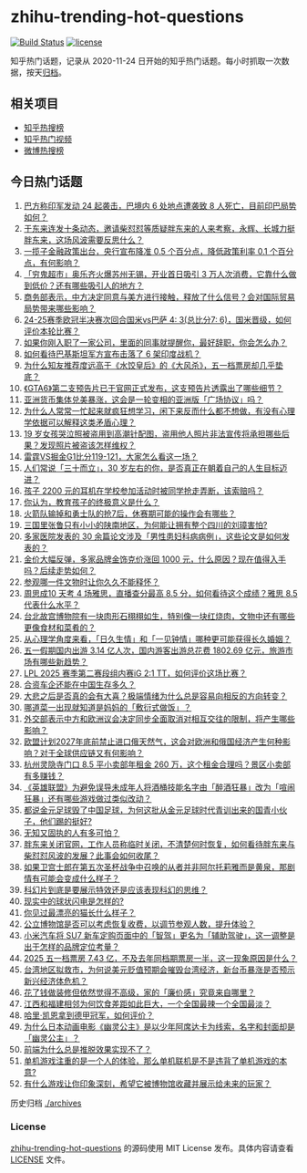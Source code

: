 # zhihu-trending-hot-questions

[![Build Status](https://github.com/justjavac/zhihu-trending-hot-questions/workflows/ci/badge.svg?branch=master)](https://github.com/justjavac/zhihu-trending-hot-questions/actions)
[![license](https://img.shields.io/github/license/justjavac/zhihu-trending-hot-questions)](https://github.com/justjavac/zhihu-trending-hot-questions/blob/master/LICENSE)

知乎热门话题，记录从 2020-11-24
日开始的知乎热门话题。每小时抓取一次数据，按天[归档](./archives)。

## 相关项目

- [知乎热搜榜](https://github.com/justjavac/zhihu-trending-top-search)
- [知乎热门视频](https://github.com/justjavac/zhihu-trending-hot-video)
- [微博热搜榜](https://github.com/justjavac/weibo-trending-hot-search)

## 今日热门话题

<!-- BEGIN -->
<!-- 最后更新时间 Wed May 07 2025 10:26:02 GMT+0800 (China Standard Time) -->

1. [巴方称印军发动 24 起袭击，巴境内 6 处地点遭袭致 8 人死亡，目前印巴局势如何？](https://www.zhihu.com/question/1903353263593583000)
1. [于东来连发十条动态，邀请柴怼怼等质疑胖东来的人来考察，永辉、长城力挺胖东来，这场风波需要反思什么？](https://www.zhihu.com/question/1903160484837984300)
1. [一揽子金融政策出台，央行宣布降准 0.5 个百分点，降低政策利率 0.1 个百分点，有何影响？](https://www.zhihu.com/question/1903376638756000800)
1. [「穷鬼超市」奥乐齐火爆苏州无锡，开业首日吸引 3 万人次消费，它靠什么做到低价？还有哪些吸引人的地方？](https://www.zhihu.com/question/1901917498087006700)
1. [商务部表示，中方决定同意与美方进行接触，释放了什么信号？会对国际贸易局势带来哪些影响？](https://www.zhihu.com/question/1903357433289601800)
1. [24-25赛季欧冠半决赛次回合国米vs巴萨 4: 3(总比分7: 6)，国米晋级，如何评价本轮比赛？](https://www.zhihu.com/question/1903325077992379000)
1. [如果你刚入职了一家公司，里面的同事就提醒你，最好辞职，你会怎么办？](https://www.zhihu.com/question/1902702827056378000)
1. [如何看待巴基斯坦军方宣布击落了 6 架印度战机？](https://www.zhihu.com/question/1903341430719625000)
1. [为什么知友推荐度远高于《水饺皇后》的《大风杀》，五一档票房却几乎垫底？](https://www.zhihu.com/question/1903013096211064600)
1. [《GTA6》第二支预告片已于官网正式发布，这支预告片透露出了哪些细节？](https://www.zhihu.com/question/1903212326544479200)
1. [亚洲货币集体兑美暴涨，这会是一轮变相的亚洲版「广场协议」吗？](https://www.zhihu.com/question/1902999871876732000)
1. [为什么人常常一忙起来就疯狂想学习，闲下来反而什么都不想做，有没有心理学依据可以解释这类矛盾心理？](https://www.zhihu.com/question/1897669593067140600)
1. [19 岁女孩哭泣照被盗用到高潮针配图，盗用他人照片非法宣传将承担哪些后果？发现照片被盗该怎样维权？](https://www.zhihu.com/question/1902776303968547300)
1. [雷霆VS掘金G1比分119-121，大家怎么看这一场？](https://www.zhihu.com/question/1903063495274104800)
1. [人们常说「三十而立」，30 岁左右的你，是否真正在朝着自己的人生目标迈进？](https://www.zhihu.com/question/1899868096749110000)
1. [孩子 2200 元的耳机在学校参加活动时被同学抢走弄断，该索赔吗？](https://www.zhihu.com/question/68232098)
1. [你认为，教育孩子的终极意义是什么？](https://www.zhihu.com/question/564225434)
1. [火箭队输掉和勇士队的抢7后，休赛期可能的操作会有哪些？](https://www.zhihu.com/question/1902712853988906200)
1. [三国里张鲁只有小小的陕南地区，为何能让拥有整个四川的刘璋害怕?](https://www.zhihu.com/question/1891429622522045000)
1. [多家医院发表的 30 余篇论文涉及「男性患妇科病病例」，这些论文是如何发表的？](https://www.zhihu.com/question/1902831145168627700)
1. [金价大幅反弹，多家品牌金饰克价涨回 1000 元，什么原因？现在值得入手吗？后续走势如何？](https://www.zhihu.com/question/1903040704910963700)
1. [参观哪一件文物时让你久久不能释怀？](https://www.zhihu.com/question/1898058292539913200)
1. [周思成10 天考 4 场雅思，直播查分最高 8.5 分，如何看待这个成绩？雅思 8.5 代表什么水平？](https://www.zhihu.com/question/1902851038240792800)
1. [台北故宫博物院有一块肉形石栩栩如生，特别像一块红烧肉，文物中还有哪些更像食材和菜肴的？](https://www.zhihu.com/question/1899220467841239000)
1. [从心理学角度来看，「日久生情」和「一见钟情」哪种更可能获得长久婚姻？](https://www.zhihu.com/question/1900719748876043000)
1. [五一假期国内出游 3.14 亿人次，国内游客出游总花费 1802.69 亿元，旅游市场有哪些新趋势？](https://www.zhihu.com/question/1903025173831066400)
1. [LPL 2025 赛季第二赛段组内赛iG 2:1 TT，如何评价这场比赛？](https://www.zhihu.com/question/1903182407848404700)
1. [合资车企还能在中国生存多久？](https://www.zhihu.com/question/15675998484)
1. [大悲之后是否真的会有大喜？极端情绪为什么总是容易向相反的方向转变？](https://www.zhihu.com/question/15231581195)
1. [哪道菜一出现就知道是妈妈的「敷衍式做饭」？](https://www.zhihu.com/question/1899914369975957200)
1. [外交部表示中方和欧洲议会决定同步全面取消对相互交往的限制，将产生哪些影响？](https://www.zhihu.com/question/1903111522613461800)
1. [欧盟计划2027年底前禁止进口俄天然气，这会对欧洲和俄国经济产生何种影响？对于全球供应链又有何影响？](https://www.zhihu.com/question/1902763579217806600)
1. [杭州灵隐寺门口 8.5 平小卖部年租金 260 万，这个租金合理吗？景区小卖部有多赚钱？](https://www.zhihu.com/question/1902464071745364200)
1. [《英雄联盟》为避免误导未成年人将酒桶技能名字由「醉酒狂暴」改为「喧闹狂暴」还有哪些游戏做过类似改动？](https://www.zhihu.com/question/1900152117336962300)
1. [都说金元足球毁了中国足球，为何这批从金元足球时代青训出来的国青小伙子，他们踢的挺好?](https://www.zhihu.com/question/12414273174)
1. [无知又固执的人有多可怕？](https://www.zhihu.com/question/618054935)
1. [胖东来关闭官网，工作人员称临时关闭，不清楚何时恢复，如何看待胖东来与柴怼怼风波的发展？此事会如何收尾？](https://www.zhihu.com/question/1903062208927200300)
1. [如果卫宫士郎在第五次圣杯战争中召唤的从者并非阿尔托莉雅而是黄泉，那剧情有可能会变成什么样子？](https://www.zhihu.com/question/1902719999149315600)
1. [科幻片到底是要展示特效还是应该表现科幻的思维？](https://www.zhihu.com/question/1901938182867624700)
1. [现实中的球状闪电是怎样的?](https://www.zhihu.com/question/31959164)
1. [你见过最漂亮的猫长什么样子？](https://www.zhihu.com/question/318413880)
1. [公立博物馆是否可以考虑恢复收费，以调节参观人数，提升体验？](https://www.zhihu.com/question/1901536850973275100)
1. [小米汽车将 SU7 新车定购页面中的「智驾」更名为「辅助驾驶」，这一调整是出于怎样的品牌定位考量？](https://www.zhihu.com/question/1902406018308211700)
1. [2025 五一档票房 7.43 亿，不及去年同档期票房一半，这一现象原因是什么？](https://www.zhihu.com/question/1902835234510214400)
1. [台湾地区拟救市，为何说美元贬值预期会摧毁台湾经济，新台币暴涨是否预示新兴经济体危机？](https://www.zhihu.com/question/1902987658789106400)
1. [花了钱做装修但依然觉得不高级，家的「廉价感」究竟来自哪里？](https://www.zhihu.com/question/1888324781482423300)
1. [江西和福建相邻为何饮食差距如此巨大，一个全国最辣一个全国最淡？](https://www.zhihu.com/question/314071191)
1. [哈里·凯恩拿到德甲冠军，如何评价？](https://www.zhihu.com/question/1902792844172845800)
1. [为什么日本动画电影《幽灵公主》是以少年阿席达卡为线索，名字和封面却是「幽灵公主」？](https://www.zhihu.com/question/58415705)
1. [前端为什么总是推脱效果实现不了？](https://www.zhihu.com/question/966922027)
1. [单机游戏注重的是一个人的体验，那么单机联机是不是违背了单机游戏的本意?](https://www.zhihu.com/question/1902524430523031800)
1. [有什么游戏让你印象深刻，希望它被博物馆收藏并展示给未来的玩家？](https://www.zhihu.com/question/1898373573183267600)

<!-- END -->

历史归档 [./archives](./archives)

### License

[zhihu-trending-hot-questions](https://github.com/justjavac/zhihu-trending-hot-questions)
的源码使用 MIT License 发布。具体内容请查看 [LICENSE](./LICENSE) 文件。

